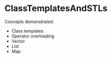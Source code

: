 # ClassTemplatesAndSTLs

Concepts demonstrated:

- Class templates
- Operator overloading
- Vector
- List
- Map
